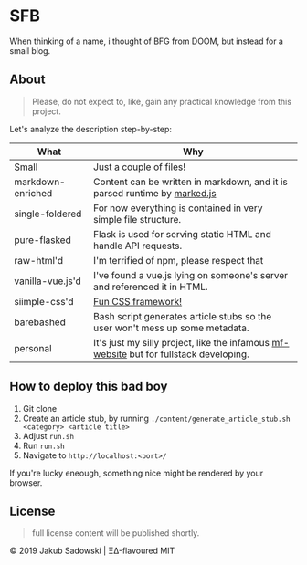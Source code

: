 # SFB

When thinking of a name, i thought of BFG from DOOM, but instead for a small blog.

## About
>Please, do not expect to, like, gain any practical knowledge from this project. 

Let's analyze the description step-by-step:

| What  | Why |
| --- | --- |
| Small | Just a couple of files! |  
| markdown-enriched | Content can be written in markdown, and it is parsed runtime by [marked.js](https://github.com/markedjs/marked) |
| single-foldered   | For now everything is contained in very simple file structure. |
| pure-flasked      | Flask is used for serving static HTML and handle API requests. |
| raw-html'd        | I'm terrified of npm, please respect that  |
| vanilla-vue.js'd  | I've found a vue.js lying on someone's server and referenced it in HTML. |
| siimple-css'd     | [Fun CSS framework!](https://siimple.xyz/)  |
| barebashed        | Bash script generates article stubs so the user won't mess up some metadata. |
| personal          | It's just my silly project, like the infamous [mf-website](https://motherfuckingwebsite.com/) but for fullstack developing. |

## How to deploy this bad boy

1. Git clone
2. Create an article stub, by running  `./content/generate_article_stub.sh <category> <article title>`
3. Adjust `run.sh`
4. Run `run.sh`
5. Navigate to `http://localhost:<port>/`

If you're lucky eneough, something nice might be rendered by your browser.

## License

>full license content will be published shortly.

© 2019 Jakub Sadowski | ΞΔ-flavoured MIT
